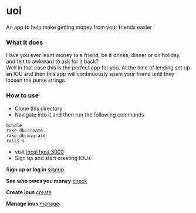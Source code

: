 # uoi
An app to help make getting money from your friends easier

### What it does
Have you ever leant money to a friend, be it drinks, dinner or on holiday, and felt to awkward to ask for it back?  
Well in that case this is the perfect app for you. At the time of lending set up an IOU and then this app will continuously spam your friend until they loosen the purse strings

### How to use

- Clone this directory
- Navigate into it and then run the following commands
```
bundle
rake db:create
rake db:migrate
rails s
```
- visit [local host 3000](http://localhost:3000/users/sign_in)
- Sign up and start creating IOUs

**Sign up or log in**
[signup](http://i.imgur.com/FGt5pC4.png)

**See who owes you money**
[check](http://i.imgur.com/d3ufNsc.png)

**Create ious**
[create](http://i.imgur.com/ltsvacB.png)

**Manage ious**
[manage](http://i.imgur.com/ljybkdB.png)





